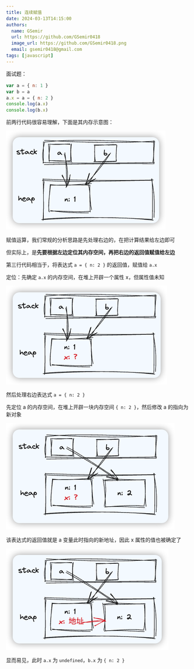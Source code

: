 ```yaml
---
title: 连续赋值
date: 2024-03-13T14:15:00
authors:
  name: GSemir
  url: https://github.com/GSemir0418
  image_url: https://github.com/GSemir0418.png
  email: gsemir0418@gmail.com
tags: [javascript]
---
```


面试题：

```js
var a = { n: 1 }
var b = a
a.x = a = { n: 2 }
console.log(a.x)
console.log(b.x)
```

前两行代码很容易理解，下面是其内存示意图：

![image-20240318105644305](./images/13-1.png)

赋值运算，我们常规的分析思路是先处理右边的，在把计算结果给左边即可

但实际上，是**先要根据左边定位其内存空间，再把右边的返回值赋值给左边**

第三行代码相当于，将表达式 `a = { n: 2 }` 的返回值，赋值给 `a.x`

定位：先确定 `a.x` 的内存空间，在堆上开辟一个属性 x，但属性值未知

![image-20240318105541223](./images/13-2.png)

然后处理右边表达式  `a = { n: 2 }` 

先定位 a 的内存空间，在堆上开辟一块内存空间 `{ n: 2 }`，然后修改 a 的指向为新对象

![image-20240318105131547](./images/13-3.png)

该表达式的返回值就是 a 变量此时指向的新地址，因此 x 属性的值也被确定了

![image-20240318105443005](./images/13-4.png)

显而易见，此时 `a.x` 为 `undefined`，`b.x` 为 `{ n: 2 }`